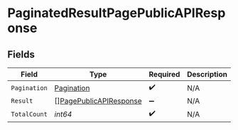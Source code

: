 # PaginatedResultPagePublicAPIResponse


## Fields

| Field                                                                   | Type                                                                    | Required                                                                | Description                                                             |
| ----------------------------------------------------------------------- | ----------------------------------------------------------------------- | ----------------------------------------------------------------------- | ----------------------------------------------------------------------- |
| `Pagination`                                                            | [Pagination](../../models/shared/pagination.md)                         | :heavy_check_mark:                                                      | N/A                                                                     |
| `Result`                                                                | [][PagePublicAPIResponse](../../models/shared/pagepublicapiresponse.md) | :heavy_minus_sign:                                                      | N/A                                                                     |
| `TotalCount`                                                            | *int64*                                                                 | :heavy_check_mark:                                                      | N/A                                                                     |